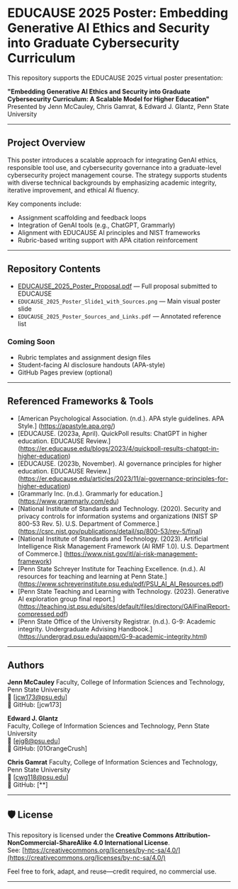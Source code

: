 
# EDUCAUSE 2025 Poster: Embedding Generative AI Ethics and Security into Graduate Cybersecurity Curriculum

This repository supports the EDUCAUSE 2025 virtual poster presentation:

**"Embedding Generative AI Ethics and Security into Graduate Cybersecurity Curriculum: A Scalable Model for Higher Education"**  
Presented by Jenn McCauley, Chris Gamrat, & Edward J. Glantz, Penn State University

---

## Project Overview

This poster introduces a scalable approach for integrating GenAI ethics, responsible tool use, and cybersecurity governance into a graduate-level cybersecurity project management course. The strategy supports students with diverse technical backgrounds by emphasizing academic integrity, iterative improvement, and ethical AI fluency.

Key components include:
- Assignment scaffolding and feedback loops
- Integration of GenAI tools (e.g., ChatGPT, Grammarly)
- Alignment with EDUCAUSE AI principles and NIST frameworks
- Rubric-based writing support with APA citation reinforcement

---

## Repository Contents

- [EDUCAUSE_2025_Poster_Proposal.pdf](https://github.com/01OrangeCrush/educause-2025-ai-cyber-poster/blob/main/EDUCAUSE_2025_Poster_Proposal.pdf) — Full proposal submitted to EDUCAUSE
- `EDUCAUSE_2025_Poster_Slide1_with_Sources.png` — Main visual poster slide
- `EDUCAUSE_2025_Poster_Sources_and_Links.pdf` — Annotated reference list

### Coming Soon
- Rubric templates and assignment design files
- Student-facing AI disclosure handouts (APA-style)
- GitHub Pages preview (optional)

---

## Referenced Frameworks & Tools

- [American Psychological Association. (n.d.). APA style guidelines. APA Style.]
(https://apastyle.apa.org/)
- [EDUCAUSE. (2023a, April). QuickPoll results: ChatGPT in higher education. EDUCAUSE Review.]
(https://er.educause.edu/blogs/2023/4/quickpoll-results-chatgpt-in-higher-education)
- [EDUCAUSE. (2023b, November). AI governance principles for higher education. EDUCAUSE Review.]
(https://er.educause.edu/articles/2023/11/ai-governance-principles-for-higher-education)
- [Grammarly Inc. (n.d.). Grammarly for education.]
(https://www.grammarly.com/edu)
- [National Institute of Standards and Technology. (2020). Security and privacy controls for information systems and organizations (NIST SP 800-53 Rev. 5). U.S. Department of Commerce.]
(https://csrc.nist.gov/publications/detail/sp/800-53/rev-5/final)
- [National Institute of Standards and Technology. (2023). Artificial Intelligence Risk Management Framework (AI RMF 1.0). U.S. Department of Commerce.]
(https://www.nist.gov/itl/ai-risk-management-framework)
- [Penn State Schreyer Institute for Teaching Excellence. (n.d.). AI resources for teaching and learning at Penn State.]
(https://www.schreyerinstitute.psu.edu/pdf/PSU_AI_AI_Resources.pdf)
- [Penn State Teaching and Learning with Technology. (2023). Generative AI exploration group final report.]
(https://teaching.ist.psu.edu/sites/default/files/directory/GAIFinalReport-compressed.pdf)
- [Penn State Office of the University Registrar. (n.d.). G-9: Academic integrity. Undergraduate Advising Handbook.]
(https://undergrad.psu.edu/aappm/G-9-academic-integrity.html)

---

## Authors

**Jenn McCauley** 
Faculty, College of Information Sciences and Technology, Penn State University  
📧 [jcw173@psu.edu]  
🔗 GitHub: [jcw173]

**Edward J. Glantz**  
Faculty, College of Information Sciences and Technology, Penn State University  
📧 [ejg8@psu.edu]  
🔗 GitHub: [01OrangeCrush]

**Chris Gamrat**
Faculty, College of Information Sciences and Technology, Penn State University  
📧  [cwg118@psu.edu]   
🔗 GitHub: [**]

---

## 🛡️ License

This repository is licensed under the **Creative Commons Attribution-NonCommercial-ShareAlike 4.0 International License**.  
See: [https://creativecommons.org/licenses/by-nc-sa/4.0/](https://creativecommons.org/licenses/by-nc-sa/4.0/)

Feel free to fork, adapt, and reuse—credit required, no commercial use.

---
